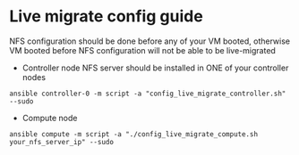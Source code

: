 # Live migrate config guide

NFS configuration should be done before any of your VM booted, otherwise VM booted before NFS configuration will not be able to be live-migrated

- Controller node
NFS server should be installed in ONE of your controller nodes

```shell
ansible controller-0 -m script -a "config_live_migrate_controller.sh" --sudo
```
- Compute node

```shell
ansible compute -m script -a "./config_live_migrate_compute.sh your_nfs_server_ip" --sudo
```